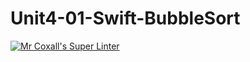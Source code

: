 # Unit4-01-Swift-BubbleSort
[![Mr Coxall's Super Linter](https://github.com/ICS4U-Programming-AlexanderM/Unit4-01-Swift-BubbleSort/workflows/Mr%20Coxall's%20Super%20Linter/badge.svg)](https://github.com/ICS4U-Programming-AlexanderM/Unit4-01-Swift-BubbleSort/actions/)
